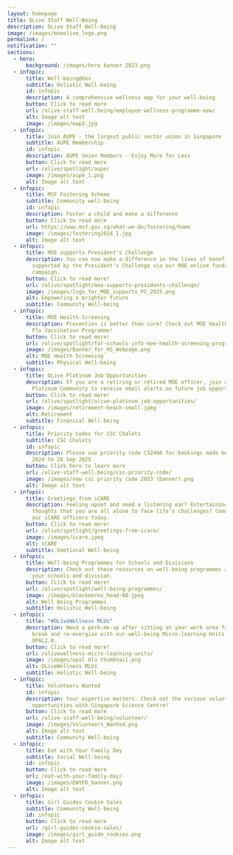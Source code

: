 ```yaml
---
layout: homepage
title: OLive Staff Well-Being
description: OLive Staff Well-Being
image: /images/moeolive_logo.png
permalink: /
notification: ""
sections:
  - hero:
      background: /images/hero banner 2023.png
  - infopic:
      title: Well-being@Gov
      subtitle: Holistic Well-being
      id: infopic
      description: A comprehensive wellness app for your well-being
      button: Click to read more
      url: /olive-staff-well-being/employee-wellness-programme-new/
      alt: Image alt text
      image: /images/ewp3.jpg
  - infopic:
      title: Join AUPE - the largest public sector union in Singapore
      subtitle: AUPE Membership
      id: infopic
      description: AUPE Union Members - Enjoy More for Less
      button: Click to read more
      url: /olive/spotlight/aupe/
      image: /images/aupe_1.png
      alt: Image alt text
  - infopic:
      title: MSF Fostering Scheme
      subtitle: Community well-being
      id: infopic
      description: Foster a child and make a difference
      button: Click to read more
      url: https://www.msf.gov.sg/what-we-do/fostering/home
      image: /images/fostering2024_1.jpg
      alt: Image alt text
  - infopic:
      title: MOE supports President's Challenge
      description: You can now make a difference in the lives of beneficiaries
        supported by the President's Challenge via our MOE online fundraising
        campaign.
      button: Click to read more!
      url: /olive/spotlight/moe-supports-presidents-challenge/
      image: /images/logo_for_MOE_supports_PC_2025.png
      alt: Empowering a brighter future
      subtitle: Community Well-being
  - infopic:
      title: MOE Health Screening
      description: Prevention is better than cure! Check out MOE Health Screening and
        Flu Vaccination Programme!
      button: Click to read more!
      url: /olive/spotlight/for-schools-info-moe-health-screening-programme/
      image: /images/Banner_for_HS_Webpage.png
      alt: MOE Health Screening
      subtitle: Physical Well-being
  - infopic:
      title: OLive Platinum Job Opportunities
      description: If you are a retiring or retired MOE officer, join our OLive
        Platinum Community to receive email alerts on future job opportunities.
      button: Click to read more!
      url: /olive/spotlight/olive-platinum-job-opportunities/
      image: /images/retirement-beach-small.jpeg
      alt: Retirement
      subtitle: Financial Well-being
  - infopic:
      title: Priority Codes for CSC Chalets
      subtitle: CSC Chalets
      id: infopic
      description: Please use priority code CS2466 for bookings made between 29 Sep
        2024 to 28 Sep 2025
      button: Click here to learn more
      url: /olive-staff-well-being/csc-priority-code/
      image: /images/new csc priority code 2023 (banner).png
      alt: Image alt text
  - infopic:
      title: Greetings from iCARE
      description: Feeling upset and need a listening ear? Entertaining negative
        thoughts that you are all alone to face life's challenges? Connect with
        our iCARE officers today.
      button: Click to read more!
      url: /olive/spotlight/greetings-from-icare/
      image: /images/icare.jpeg
      alt: iCARE
      subtitle: Emotional Well-being
  - infopic:
      title: Well-being Programmes for Schools and Divisions
      description: Check out these resources on well-being programmes available for
        your schools and division.
      button: CLick to read more!
      url: /olive/spotlight/well-being-programmes/
      image: /images/blackmores_head-00.jpeg
      alt: Well Being Programmes
      subtitle: Holistic Well-being
  - infopic:
      title: "#OLiveWellness MLUs"
      description: Need a perk-me-up after sitting at your work area for hours? Take a
        break and re-energise with our well-being Micro-learning Units from
        OPAL2.0.
      button: Click to read more!
      url: /olivewellness-micro-learning-units/
      image: /images/opal mlu thumbnail.png
      alt: OLiveWellness MLUs
      subtitle: Holistic Well-being
  - infopic:
      title: Volunteers Wanted
      id: infopic
      description: Your expertise matters. Check out the various volunteering
        opportunities with Singapore Science Centre!
      button: Click to read more
      url: /olive-staff-well-being/volunteer/
      image: /images/Volunteers_Wanted.png
      alt: Image alt text
      subtitle: Community Well-being
  - infopic:
      title: Eat with Your Family Day
      subtitle: Social Well-being
      id: infopic
      button: Click to read more
      url: /eat-with-your-family-day/
      image: /images/EWYFD_banner.png
      alt: Image alt text
  - infopic:
      title: Girl Guides Cookie Sales
      subtitle: Community Well-being
      id: infopic
      button: Click to read more
      url: /girl-guides-cookie-sales/
      image: /images/girl_guide_cookies.png
      alt: Image alt text
---
```

